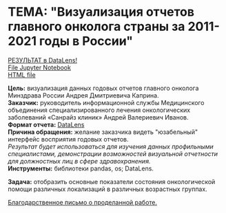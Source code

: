 # **ТЕМА: "Визуализация отчетов главного онколога страны за 2011-2021 годы в России"**
[РЕЗУЛЬТАТ в DataLens!](https://datalens.yandex/kx754azn0z7i9?tab=MY&state=d1303e7f149)  
[File Jupyter Notebook](https://github.com/IGOR-M97/Portfolio/blob/main/Onkology_Russia/Onkology_Russia_2011-2021.ipynb)  
[HTML file](https://drive.google.com/open?id=1NXTviO-pFuzCsYuHOv9e88lGMDwvbG5j&usp=drive_fs)

**Цель:** визуализация данных годовых отчетов главного онколога Минздрава России Андрея Дмитриевича Каприна.  
**Заказчик:** руководитель информационной службы Медицинского объединения специализированного лечения онкологических заболеваний «Санрайз клиник» Андрей Валериевич Иванов.  
**Формат отчета:** [DataLens](https://datalens.yandex/kx754azn0z7i9?tab=MY&state=d1303e7f149)  
**Причина обращения:** желание заказчика видеть "юзабельный" интерфейс восприятия годовых отчетов.  
*Результат будет использоваться для изучения данных профильными специалистами, демонстрации возможностей визуальной отчетности для должностных лиц в сфере здравохранения.*  
**Инструменты:** библиотеки pandas, os; DataLens.

**Задача:** отобразить основные показатели состояния онкологической помощи различных локализаций в различных возрастных группах.

[Благодарственное письмо о проделанной работе.](https://github.com/IGOR-M97/Portfolio/blob/main/Onkology_Russia/%D0%91%D0%BB%D0%B0%D0%B3%D0%BE%D0%B4%D0%B0%D1%80%D1%81%D1%82%D0%B2%D0%B5%D0%BD%D0%BD%D0%BE%D0%B5_%D0%BF%D0%B8%D1%81%D1%8C%D0%BC%D0%BE.pdf)

